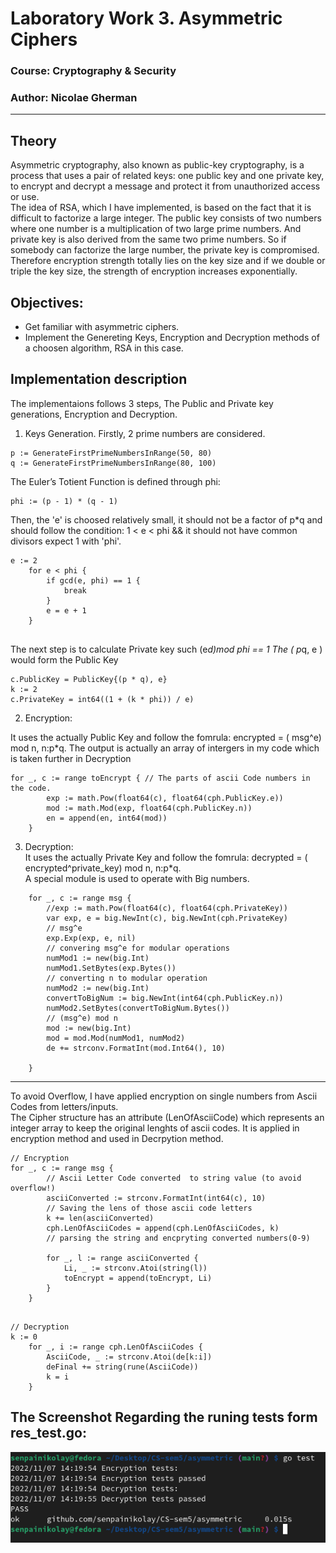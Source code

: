 # Laboratory Work 3. Asymmetric Ciphers

### Course: Cryptography & Security
### Author: Nicolae Gherman

----

## Theory 
Asymmetric cryptography, also known as public-key cryptography, is a process that uses a pair of related keys: one public key and one private key,  to encrypt and decrypt a message and protect it from unauthorized access or use. <br> 
The idea of RSA, which I have implemented, is based on the fact that it is difficult to factorize a large integer. The public key consists of two numbers where one number is a multiplication of two large prime numbers. And private key is also derived from the same two prime numbers. So if somebody can factorize the large number, the private key is compromised. Therefore encryption strength totally lies on the key size and if we double or triple the key size, the strength of encryption increases exponentially. 


## Objectives:

* Get familiar with asymmetric ciphers. 
* Implement the Genereting Keys, Encryption and Decryption methods of a choosen algorithm,  RSA in this case.

## Implementation description
The implementaions follows 3 steps, The Public and Private key generations, Encryption and Decryption. 
 
1. Keys Generation. 
Firstly, 2  prime numbers are considered. 
```
p := GenerateFirstPrimeNumbersInRange(50, 80)
q := GenerateFirstPrimeNumbersInRange(80, 100) 
``` 
The Euler’s Totient Function is defined through  phi:  
```  
phi := (p - 1) * (q - 1)
```
Then, the 'e' is choosed relatively small,  it should not be a factor of p*q and should follow the condition: 1 < e < phi && it should not have common divisors expect 1 with 'phi'.
```
e := 2
	for e < phi {
		if gcd(e, phi) == 1 {
			break
		}
		e = e + 1
	} 


```  
The next step is to calculate Private key such (e*d)mod phi == 1 
The ( p*q, e ) would form the Public Key 
``` 
c.PublicKey = PublicKey{(p * q), e}
k := 2
c.PrivateKey = int64((1 + (k * phi)) / e)
``` 

2. Encryption:  

It uses the actually Public Key and follow the fomrula: encrypted = ( msg^e) mod n, n:p*q. 
The output is actually an array of intergers in my code which is taken further in Decryption
```
for _, c := range toEncrypt { // The parts of ascii Code numbers in the code.
		exp := math.Pow(float64(c), float64(cph.PublicKey.e))
		mod := math.Mod(exp, float64(cph.PublicKey.n))
		en = append(en, int64(mod))
	} 
``` 
 

 3. Decryption:   
 It uses the actually Private Key and follow the fomrula: decrypted = ( encrypted^private_key) mod n, n:p*q.  
 A special module is used to operate with Big numbers.

```
	for _, c := range msg {
		//exp := math.Pow(float64(c), float64(cph.PrivateKey))
		var exp, e = big.NewInt(c), big.NewInt(cph.PrivateKey)
		// msg^e
		exp.Exp(exp, e, nil)
		// convering msg^e for modular operations
		numMod1 := new(big.Int)
		numMod1.SetBytes(exp.Bytes())
		// converting n to modular operation
		numMod2 := new(big.Int)
		convertToBigNum := big.NewInt(int64(cph.PublicKey.n))
		numMod2.SetBytes(convertToBigNum.Bytes())
		// (msg^e) mod n
		mod := new(big.Int)
		mod = mod.Mod(numMod1, numMod2)
		de += strconv.FormatInt(mod.Int64(), 10)

	} 
```  
---  

To avoid Overflow, I have applied encryption on single numbers from Ascii Codes from letters/inputs.  
The Cipher structure has an attribute (LenOfAsciiCode) which represents an integer array to keep the original lenghts of ascii codes. It is applied in encryption method and used in Decrpytion method. 
```  
// Encryption 
for _, c := range msg {
		// Ascii Letter Code converted  to string value (to avoid overflow!)
		asciiConverted := strconv.FormatInt(int64(c), 10)
		// Saving the lens of those ascii code letters
		k += len(asciiConverted)
		cph.LenOfAsciiCodes = append(cph.LenOfAsciiCodes, k)
		// parsing the string and encpryting converted numbers(0-9)

		for _, l := range asciiConverted {
			Li, _ := strconv.Atoi(string(l))
			toEncrypt = append(toEncrypt, Li)
		}
	} 


``` 

``` 
// Decryption
k := 0
	for _, i := range cph.LenOfAsciiCodes {
		AsciiCode, _ := strconv.Atoi(de[k:i])
		deFinal += string(rune(AsciiCode))
		k = i
	}

```


## The Screenshot Regarding the runing tests form res_test.go:  
![Screenshot](Screenshot.png)




